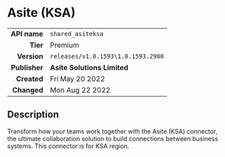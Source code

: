 # Asite (KSA)
| | |
|-:|-|
|**API name**|`shared_asiteksa`|
|**Tier**|Premium|
|**Version**|`releases/v1.0.1593\1.0.1593.2980`|
|**Publisher**|**Asite Solutions Limited**|
|**Created**|Fri May 20 2022|
|**Changed**|Mon Aug 22 2022|

## Description
Transform how your teams work together with the Asite (KSA) connector, the ultimate collaboration solution to build connections between business systems. This connector is for KSA region.
